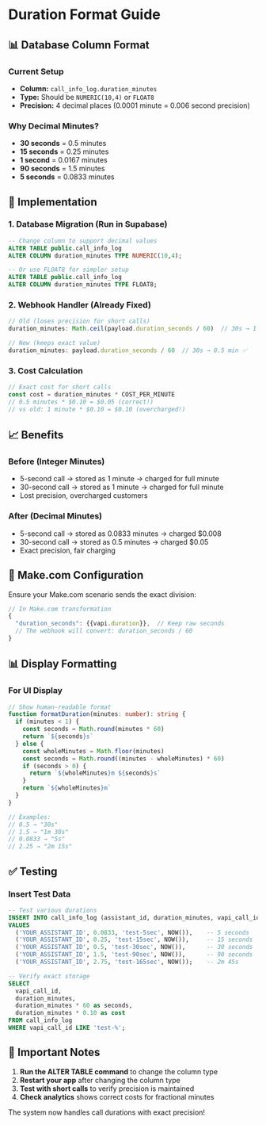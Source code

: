 # Duration Format Guide

## 📊 Database Column Format

### Current Setup
- **Column:** `call_info_log.duration_minutes`
- **Type:** Should be `NUMERIC(10,4)` or `FLOAT8`
- **Precision:** 4 decimal places (0.0001 minute = 0.006 second precision)

### Why Decimal Minutes?
- **30 seconds** = 0.5 minutes
- **15 seconds** = 0.25 minutes  
- **1 second** = 0.0167 minutes
- **90 seconds** = 1.5 minutes
- **5 seconds** = 0.0833 minutes

## 🔧 Implementation

### 1. Database Migration (Run in Supabase)
```sql
-- Change column to support decimal values
ALTER TABLE public.call_info_log 
ALTER COLUMN duration_minutes TYPE NUMERIC(10,4);

-- Or use FLOAT8 for simpler setup
ALTER TABLE public.call_info_log 
ALTER COLUMN duration_minutes TYPE FLOAT8;
```

### 2. Webhook Handler (Already Fixed)
```typescript
// Old (loses precision for short calls)
duration_minutes: Math.ceil(payload.duration_seconds / 60)  // 30s → 1 min ❌

// New (keeps exact value)
duration_minutes: payload.duration_seconds / 60  // 30s → 0.5 min ✅
```

### 3. Cost Calculation
```typescript
// Exact cost for short calls
const cost = duration_minutes * COST_PER_MINUTE
// 0.5 minutes * $0.10 = $0.05 (correct!)
// vs old: 1 minute * $0.10 = $0.10 (overcharged!)
```

## 📈 Benefits

### Before (Integer Minutes)
- 5-second call → stored as 1 minute → charged for full minute
- 30-second call → stored as 1 minute → charged for full minute
- Lost precision, overcharged customers

### After (Decimal Minutes)
- 5-second call → stored as 0.0833 minutes → charged $0.008
- 30-second call → stored as 0.5 minutes → charged $0.05
- Exact precision, fair charging

## 🎯 Make.com Configuration

Ensure your Make.com scenario sends the exact division:
```javascript
// In Make.com transformation
{
  "duration_seconds": {{vapi.duration}},  // Keep raw seconds
  // The webhook will convert: duration_seconds / 60
}
```

## 📊 Display Formatting

### For UI Display
```typescript
// Show human-readable format
function formatDuration(minutes: number): string {
  if (minutes < 1) {
    const seconds = Math.round(minutes * 60)
    return `${seconds}s`
  } else {
    const wholeMinutes = Math.floor(minutes)
    const seconds = Math.round((minutes - wholeMinutes) * 60)
    if (seconds > 0) {
      return `${wholeMinutes}m ${seconds}s`
    }
    return `${wholeMinutes}m`
  }
}

// Examples:
// 0.5 → "30s"
// 1.5 → "1m 30s"
// 0.0833 → "5s"
// 2.25 → "2m 15s"
```

## ✅ Testing

### Insert Test Data
```sql
-- Test various durations
INSERT INTO call_info_log (assistant_id, duration_minutes, vapi_call_id, started_at)
VALUES 
  ('YOUR_ASSISTANT_ID', 0.0833, 'test-5sec', NOW()),    -- 5 seconds
  ('YOUR_ASSISTANT_ID', 0.25, 'test-15sec', NOW()),     -- 15 seconds
  ('YOUR_ASSISTANT_ID', 0.5, 'test-30sec', NOW()),      -- 30 seconds
  ('YOUR_ASSISTANT_ID', 1.5, 'test-90sec', NOW()),      -- 90 seconds
  ('YOUR_ASSISTANT_ID', 2.75, 'test-165sec', NOW());    -- 2m 45s

-- Verify exact storage
SELECT 
  vapi_call_id,
  duration_minutes,
  duration_minutes * 60 as seconds,
  duration_minutes * 0.10 as cost
FROM call_info_log 
WHERE vapi_call_id LIKE 'test-%';
```

## 🚨 Important Notes

1. **Run the ALTER TABLE command** to change the column type
2. **Restart your app** after changing the column type
3. **Test with short calls** to verify precision is maintained
4. **Check analytics** shows correct costs for fractional minutes

The system now handles call durations with exact precision!
